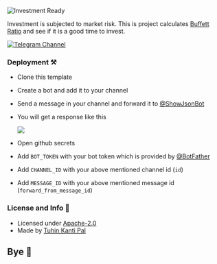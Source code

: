 ![Investment Ready](https://firebasestorage.googleapis.com/v0/b/cdn-tuhin.appspot.com/o/16530525593qxn?alt=media&token=34c64ea6-7341-41bb-abda-5711bdd100d5)

Investment is subjected to market risk. This is project calculates [Buffett Ratio](https://en.wikipedia.org/wiki/Buffett_indicator) and see if it is a good time to invest.

[![Telegram Channel](https://shields.io/badge/Channel-Investment--Ready-orange?logo=telegram&style=for-the-badge)](https://t.me/t_vest)

### Deployment ⚒️

- Clone this template
- Create a bot and add it to your channel
- Send a message in your channel and forward it to [@ShowJsonBot](https://telegram.me/ShowJsonBot)
- You will get a response like this

  ![](https://firebasestorage.googleapis.com/v0/b/cdn-tuhin.appspot.com/o/1653053474s9u2?alt=media&token=7e5b094d-0978-4a37-ad03-bf0972275356)

- Open github secrets
- Add `BOT_TOKEN` with your bot token which is provided by [@BotFather](https://telegram.me/botfather)
- Add `CHANNEL_ID` with your above mentioned channel id (`id`)
- Add `MESSAGE_ID` with your above mentioned message id (`forward_from_message_id`)

### License and Info 📝

- Licensed under [Apache-2.0](https://github.com/tuhinpal/investment-ready/blob/master/LICENSE)
- Made by [Tuhin Kanti Pal](https://github.com/tuhinpal)

## Bye 👋
